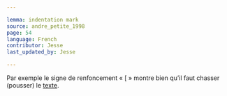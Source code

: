 ```yaml
---

lemma: indentation mark
source: andre_petite_1998
page: 54
language: French
contributor: Jesse
last_updated_by: Jesse

---
```

Par exemple le signe de renfoncement « [ » montre bien qu’il faut chasser (pousser) le [texte](text.html).
